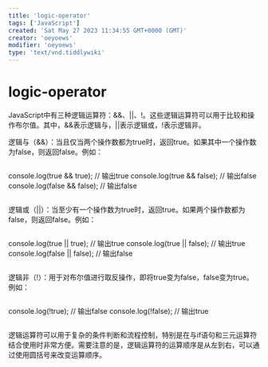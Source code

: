 ```yaml
---
title: 'logic-operator'
tags: ['JavaScript']
created: 'Sat May 27 2023 11:34:55 GMT+0000 (GMT)'
creator: 'oeyoews'
modifier: 'oeyoews'
type: 'text/vnd.tiddlywiki'
---
```


# logic-operator

JavaScript中有三种逻辑运算符：&&、||、!。这些逻辑运算符可以用于比较和操作布尔值。其中，&&表示逻辑与，||表示逻辑或，!表示逻辑非。

逻辑与（&&）：当且仅当两个操作数都为true时，返回true。如果其中一个操作数为false，则返回false。例如：

```
```
console.log(true && true); // 输出true
console.log(true && false); // 输出false
console.log(false && false); // 输出false
```
```

逻辑或（||）：当至少有一个操作数为true时，返回true。如果两个操作数都为false，则返回false。例如：

```
```
console.log(true || true); // 输出true
console.log(true || false); // 输出true
console.log(false || false); // 输出false
```
```

逻辑非（!）：用于对布尔值进行取反操作，即将true变为false，false变为true。例如：

```
```
console.log(!true); // 输出false
console.log(!false); // 输出true
```
```

逻辑运算符可以用于复杂的条件判断和流程控制，特别是在与if语句和三元运算符结合使用时非常方便。需要注意的是，逻辑运算符的运算顺序是从左到右，可以通过使用圆括号来改变运算顺序。
